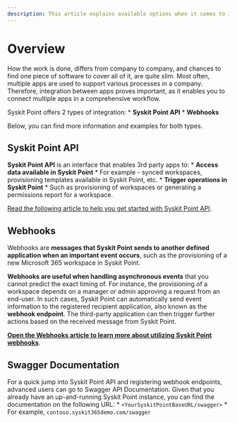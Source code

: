 ```yaml
---
description: This article explains available options when it comes to integrating 3rd party apps and Syskit Point.
---
```


# Overview

How the work is done, differs from company to company, and chances to find one piece of software to cover all of it, are quite slim. 
Most often, multiple apps are used to support various processes in a company.
Therefore, integration between apps proves important, as it enables you to connect multiple apps in a comprehensive workflow.  

Syskit Point offers 2 types of integration:
    * **Syskit Point API**
    * **Webhooks**

Below, you can find more information and examples for both types.

## Syskit Point API

**Syskit Point API** is an interface that enables 3rd party apps to:
    * **Access data available in Syskit Point**
        * For example - synced workspaces, provisioning templates available in Syskit Point, etc.
    * **Trigger operations in Syskit Point**
        * Such as provisioning of workspaces or generating a permissions report for a workspace.

[Read the following article to help you get started with Syskit Point API](syskit-point-api.md).

## Webhooks

Webhooks are **messages that Syskit Point sends to another defined application when an important event occurs**, such as the provisioning of a new Microsoft 365 workspace in Syskit Point.

**Webhooks are useful when handling asynchronous events** that you cannot predict the exact timing of. 
For instance, the provisioning of a workspace depends on a manager or admin approving a request from an end-user. In such cases, Syskit Point can automatically send event information to the registered recipient application, also known as the **webhook endpoint**. The third-party application can then trigger further actions based on the received message from Syskit Point.

**[Open the Webhooks article to learn more about utilizing Syskit Point webhooks](webhooks.md)**.

## Swagger Documentation

For a quick jump into Syskit Point API and registering webhook endpoints, advanced users can go to Swagger API Documentation.
Given that you already have an up-and-running Syskit Point instance, you can find the documentation on the following URL:
    * `<YourSyskitPointBaseURL/swagger>`
    * For example, `contoso.syskit365demo.com/swagger`


